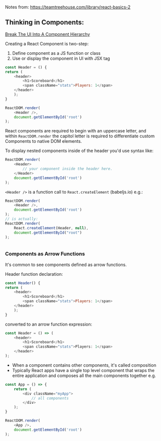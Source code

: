 Notes from: https://teamtreehouse.com/library/react-basics-2 

## Thinking in Components: 

[Break The UI Into A Component Hierarchy](https://reactjs.org/docs/thinking-in-react.html#step-1-break-the-ui-into-a-component-hierarchy) 

Creating a React Component is two-step: 
1. Define component as a JS function or class 
2. Use or display the component in UI with JSX tag

```js
const Header = () {
return (
	<header>	
		<h1>Scoreboard</h1>		
		<span className="stats">Players: 1</span>	
	</header>
	);
} 

ReactDOM.render(
	<Header />,
	document.getElementById('root')
);

```

React components are required to begin with an uppercase letter, and within `ReactDOM.render` the capitol letter is required to differentiate custom Components to native DOM elements. 

To display nested components inside of the header you'd use syntax like:

```js
ReactDOM.render(
	<Header> 
		// your component inside the header here. 
	</Header>
	document.getElementById('root')
);
```

 ``<Header />`` is a function call to `React.createElement`  (babeljs.io) e.g.: 

```js
ReactDOM.render(
	<Header />,
	document.getElementById('root')
);
// is actually:
ReactDOM.render(
	React.createElement(Header, null),
	document.getElementById("root")
);



```

### Components as Arrow Functions

It's common to see components defined as arrow functions. 

Header function declaration: 
```js 
const Header() {
return (
	<header>	
		<h1>Scoreboard</h1>		
		<span className="stats">Players: 1</span>	
	</header>
	);
} 
```
converted to an arrow function expression: 
```js 
const Header = () => (
	<header>	
		<h1>Scoreboard</h1>		
		<span className="stats">Players: 1</span>	
	</header>
);
```

- When a component contains other components, it's called composition
- Typically React apps have a single top level component that wraps the entire application and composes all the main components together e.g. 
```js
const App = () => {
	return (
		<div className="myApp">
			// all components 
		</div>
	);
}

ReactDOM.render(
	<App />,
	document.getElementById('root')
);
```

